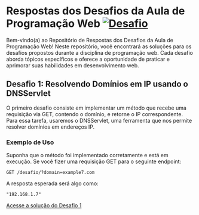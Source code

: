 # Respostas dos Desafios da Aula de Programação Web [![Desafio](https://img.shields.io/badge/Desafio-%F0%9F%94%A5-blueviolet.svg)](https://github.com/seu-usuario/seu-repositorio)


Bem-vindo(a) ao Repositório de Respostas dos Desafios da Aula de Programação Web! Neste repositório, você encontrará as soluções para os desafios propostos durante a disciplina de programação web. Cada desafio aborda tópicos específicos e oferece a oportunidade de praticar e aprimorar suas habilidades em desenvolvimento web.

## Desafio 1: Resolvendo Domínios em IP usando o DNSServlet

O primeiro desafio consiste em implementar um método que recebe uma requisição via GET, contendo o domínio, e retorne o IP correspondente. Para essa tarefa, usaremos o DNSServlet, uma ferramenta que nos permite resolver domínios em endereços IP.

### Exemplo de Uso

Suponha que o método foi implementado corretamente e está em execução. Se você fizer uma requisição GET para o seguinte endpoint:

```
GET /desafio/?domain=example7.com
```

A resposta esperada será algo como:

```
"192.168.1.7"
```
[Acesse a solução do Desafio 1](Desafio.java)

